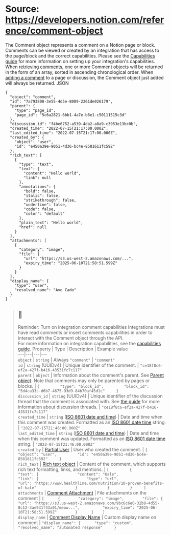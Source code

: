 # Source: https://developers.notion.com/reference/comment-object

The Comment object represents a comment on a Notion page or block. Comments can be viewed or created by an integration that has access to the page/block and the correct capabilities. Please see the [Capabilities guide](https://developers.notion.com/reference/capabilities) for more information on setting up your integration's capabilities.
When [retrieving comments](https://developers.notion.com/reference/retrieve-a-comment), one or more Comment objects will be returned in the form of an array, sorted in ascending chronological order. When [adding a comment](https://developers.notion.com/reference/create-a-comment) to a page or discussion, the Comment object just added will always be returned.
JSON
```
{
  "object": "comment",
  "id": "7a793800-3e55-4d5e-8009-2261de026179",
  "parent": {
    "type": "page_id",
    "page_id": "5c6a2821-6bb1-4a7e-b6e1-c50111515c3d"
  },
  "discussion_id": "f4be6752-a539-4da2-a8a9-c3953e13bc0b",
  "created_time": "2022-07-15T21:17:00.000Z",
  "last_edited_time": "2022-07-15T21:17:00.000Z",
  "created_by": {
    "object": "user",
    "id": "e450a39e-9051-4d36-bc4e-8581611fc592"
  },
  "rich_text": [
    {
      "type": "text",
      "text": {
        "content": "Hello world",
        "link": null
      },
      "annotations": {
        "bold": false,
        "italic": false,
        "strikethrough": false,
        "underline": false,
        "code": false,
        "color": "default"
      },
      "plain_text": "Hello world",
      "href": null
    }
  ],
  "attachments": [
    {
      "category": "image",
      "file": {
        "url": "https://s3.us-west-2.amazonaws.com/...",
        "expiry_time": "2025-06-10T21:58:51.599Z"
      }
    }
  ],
  "display_name": {
    "type": "user",
    "resolved_name": "Avo Cado"
  }
}

```

## [](https://developers.notion.com/reference/comment-object#all-comments)
> ## 📘
> Reminder: Turn on integration comment capabilities
> Integrations must have read comments or insert comments capabilities in order to interact with the Comment object through the API.  
>  For more information on integration capabilities, see the [capabilities guide](https://developers.notion.com/reference/capabilities).
Property | Type | Description | Example value  
---|---|---|---  
`object` | `string` | Always `"comment"` | `"comment"`  
`id` |  `string` (UUIDv4) | Unique identifier of the comment. | `"ce18f8c6-ef2a-427f-b416-43531fc7c117"`  
`parent` | `object` | Information about the comment's parent. See [Parent object](https://developers.notion.com/reference/parent-object). Note that comments may only be parented by pages or blocks. | `{         "type": "block_id",         "block_id": "5d4ca33c-d6b7-4675-93d9-84b70af45d1c"     }`  
`discussion_id` |  `string` (UUIDv4) | Unique identifier of the discussion thread that the comment is associated with. See [the guide](https://developers.notion.com/docs/working-with-comments#listing-comments-for-a-page-or-block) for more information about discussion threads. | `"ce18f8c6-ef2a-427f-b416-43531fc7c117"`  
`created_time` |  `string` ([ISO 8601 date and time](https://en.wikipedia.org/wiki/ISO_8601)) | Date and time when this comment was created. Formatted as an [ISO 8601 date time](https://en.wikipedia.org/wiki/ISO_8601) string. | `"2022-07-15T21:46:00.000Z"`  
`last_edited_time` |  `string` ([ISO 8601 date and time](https://en.wikipedia.org/wiki/ISO_8601)) | Date and time when this comment was updated. Formatted as an [ISO 8601 date time](https://en.wikipedia.org/wiki/ISO_8601) string. | `"2022-07-15T21:46:00.000Z"`  
`created_by` | [Partial User](https://developers.notion.com/reference/user) | User who created the comment. | `{         "object": "user",         "id": "e450a39e-9051-4d36-bc4e-8581611fc592"     }`  
`rich_text` | [Rich text object](https://developers.notion.com/reference/rich-text) | Content of the comment, which supports rich text formatting, links, and mentions. | `[         {             "text": {                 "content": "Kale",                 "link": {                     "type": "url",                     "url": "https://www.healthline.com/nutrition/10-proven-benefits-of-kale"                 }             }         }     ]`  
`attachments` | [Comment Attachment](https://developers.notion.com/reference/rich-text-copy) | File attachments on the comment | `[      {        "category": "image",        "file": {          "url": "https://s3.us-west-2.amazonaws.com/9bc6c6e0-32b8-4d55-8c12-3ae931f43a01/meow...",          "expiry_time": "2025-06-10T21:58:51.599Z"        }      }    ]`  
`display_name` | [Comment Display Name](https://developers.notion.com/reference/comment-attachment-copy) | Custom display name on comment | `"display_name": { 		"type": "custom",  		"resolved_name": "automated response"     }`
